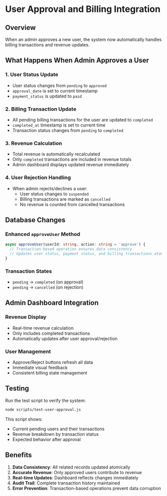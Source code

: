 # User Approval and Billing Integration

## Overview
When an admin approves a new user, the system now automatically handles billing transactions and revenue updates.

## What Happens When Admin Approves a User

### 1. User Status Update
- User status changes from `pending` to `approved`
- `approval_date` is set to current timestamp
- `payment_status` is updated to `paid`

### 2. Billing Transaction Update
- All pending billing transactions for the user are updated to `completed`
- `completed_at` timestamp is set to current time
- Transaction status changes from `pending` to `completed`

### 3. Revenue Calculation
- Total revenue is automatically recalculated
- Only `completed` transactions are included in revenue totals
- Admin dashboard displays updated revenue immediately

### 4. User Rejection Handling
- When admin rejects/declines a user:
  - User status changes to `suspended`
  - Billing transactions are marked as `cancelled`
  - No revenue is counted from cancelled transactions

## Database Changes

### Enhanced `approveUser` Method
```typescript
async approveUser(userId: string, action: string = 'approve') {
  // Transaction-based operation ensures data consistency
  // Updates user status, payment status, and billing transactions atomically
}
```

### Transaction States
- `pending` → `completed` (on approval)
- `pending` → `cancelled` (on rejection)

## Admin Dashboard Integration

### Revenue Display
- Real-time revenue calculation
- Only includes completed transactions
- Automatically updates after user approval/rejection

### User Management
- Approve/Reject buttons refresh all data
- Immediate visual feedback
- Consistent billing state management

## Testing

Run the test script to verify the system:
```bash
node scripts/test-user-approval.js
```

This script shows:
- Current pending users and their transactions
- Revenue breakdown by transaction status
- Expected behavior after approval

## Benefits

1. **Data Consistency**: All related records updated atomically
2. **Accurate Revenue**: Only approved users contribute to revenue
3. **Real-time Updates**: Dashboard reflects changes immediately
4. **Audit Trail**: Complete transaction history maintained
5. **Error Prevention**: Transaction-based operations prevent data corruption
